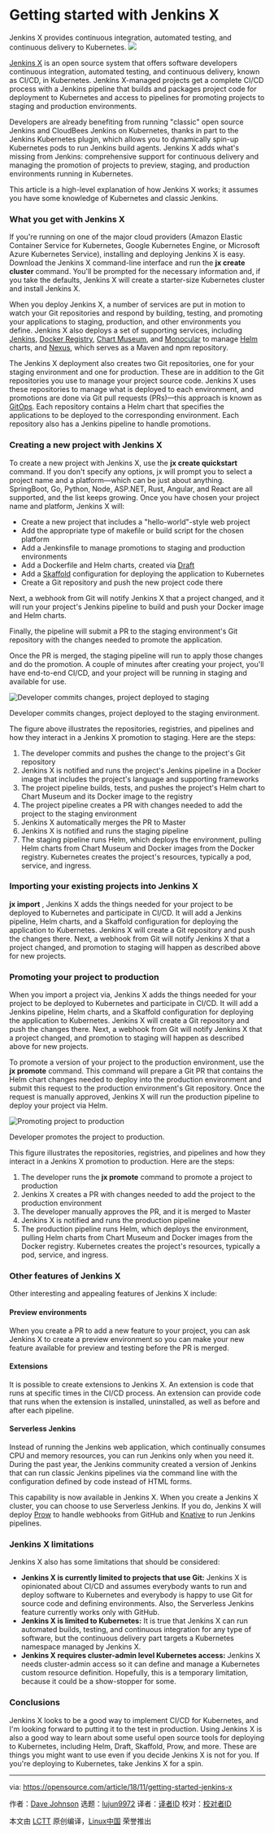 [^#]: collector: lujun9972
[^#]: translator: 
[^#]: reviewer: 
[^#]: publishor: 
[^#]: subject: Getting started with Jenkins X
[^#]: via: https://opensource.com/article/18/11/getting-started-jenkins-x
[^#]: author: [Dave Johnson](https://opensource.com/users/snoopdave)
[^#]: url: 

Getting started with Jenkins X
====== 
Jenkins X provides continuous integration, automated testing, and continuous delivery to Kubernetes.
![](https://opensource.com/sites/default/files/styles/image-full-size/public/lead-images/ship_wheel_gear_devops_kubernetes.png?itok=xm4a74Kv)

[Jenkins X][1] is an open source system that offers software developers continuous integration, automated testing, and continuous delivery, known as CI/CD, in Kubernetes. Jenkins X-managed projects get a complete CI/CD process with a Jenkins pipeline that builds and packages project code for deployment to Kubernetes and access to pipelines for promoting projects to staging and production environments.

Developers are already benefiting from running "classic" open source Jenkins and CloudBees Jenkins on Kubernetes, thanks in part to the Jenkins Kubernetes plugin, which allows you to dynamically spin-up Kubernetes pods to run Jenkins build agents. Jenkins X adds what's missing from Jenkins: comprehensive support for continuous delivery and managing the promotion of projects to preview, staging, and production environments running in Kubernetes.

This article is a high-level explanation of how Jenkins X works; it assumes you have some knowledge of Kubernetes and classic Jenkins.

### What you get with Jenkins X

If you're running on one of the major cloud providers (Amazon Elastic Container Service for Kubernetes, Google Kubernetes Engine, or Microsoft Azure Kubernetes Service), installing and deploying Jenkins X is easy. Download the Jenkins X command-line interface and run the **jx create cluster** command. You'll be prompted for the necessary information and, if you take the defaults, Jenkins X will create a starter-size Kubernetes cluster and install Jenkins X.

When you deploy Jenkins X, a number of services are put in motion to watch your Git repositories and respond by building, testing, and promoting your applications to staging, production, and other environments you define. Jenkins X also deploys a set of supporting services, including [Jenkins][2], [Docker Registry][3], [Chart Museum][4], and [Monocular][5] to manage [Helm][6] charts, and [Nexus][7], which serves as a Maven and npm repository.

The Jenkins X deployment also creates two Git repositories, one for your staging environment and one for production. These are in addition to the Git repositories you use to manage your project source code. Jenkins X uses these repositories to manage what is deployed to each environment, and promotions are done via Git pull requests (PRs)—this approach is known as [GitOps][8]. Each repository contains a Helm chart that specifies the applications to be deployed to the corresponding environment. Each repository also has a Jenkins pipeline to handle promotions.

### Creating a new project with Jenkins X

To create a new project with Jenkins X, use the **jx create quickstart** command. If you don't specify any options, jx will prompt you to select a project name and a platform—which can be just about anything. SpringBoot, Go, Python, Node, ASP.NET, Rust, Angular, and React are all supported, and the list keeps growing. Once you have chosen your project name and platform, Jenkins X will:

  * Create a new project that includes a "hello-world"-style web project
  * Add the appropriate type of makefile or build script for the chosen platform
  * Add a Jenkinsfile to manage promotions to staging and production environments
  * Add a Dockerfile and Helm charts, created via [Draft][9]
  * Add a [Skaffold][10] configuration for deploying the application to Kubernetes
  * Create a Git repository and push the new project code there



Next, a webhook from Git will notify Jenkins X that a project changed, and it will run your project's Jenkins pipeline to build and push your Docker image and Helm charts.

Finally, the pipeline will submit a PR to the staging environment's Git repository with the changes needed to promote the application.

Once the PR is merged, the staging pipeline will run to apply those changes and do the promotion. A couple of minutes after creating your project, you'll have end-to-end CI/CD, and your project will be running in staging and available for use.

![Developer commits changes, project deployed to staging][12]

Developer commits changes, project deployed to the staging environment.

The figure above illustrates the repositories, registries, and pipelines and how they interact in a Jenkins X promotion to staging. Here are the steps:

  1. The developer commits and pushes the change to the project's Git repository
  2. Jenkins X is notified and runs the project's Jenkins pipeline in a Docker image that includes the project's language and supporting frameworks
  3. The project pipeline builds, tests, and pushes the project's Helm chart to Chart Museum and its Docker image to the registry
  4. The project pipeline creates a PR with changes needed to add the project to the staging environment
  5. Jenkins X automatically merges the PR to Master
  6. Jenkins X is notified and runs the staging pipeline
  7. The staging pipeline runs Helm, which deploys the environment, pulling Helm charts from Chart Museum and Docker images from the Docker registry. Kubernetes creates the project's resources, typically a pod, service, and ingress.



### Importing your existing projects into Jenkins X

**jx import** , Jenkins X adds the things needed for your project to be deployed to Kubernetes and participate in CI/CD. It will add a Jenkins pipeline, Helm charts, and a Skaffold configuration for deploying the application to Kubernetes. Jenkins X will create a Git repository and push the changes there. Next, a webhook from Git will notify Jenkins X that a project changed, and promotion to staging will happen as described above for new projects.

### Promoting your project to production

When you import a project via, Jenkins X adds the things needed for your project to be deployed to Kubernetes and participate in CI/CD. It will add a Jenkins pipeline, Helm charts, and a Skaffold configuration for deploying the application to Kubernetes. Jenkins X will create a Git repository and push the changes there. Next, a webhook from Git will notify Jenkins X that a project changed, and promotion to staging will happen as described above for new projects.

To promote a version of your project to the production environment, use the **jx promote** command. This command will prepare a Git PR that contains the Helm chart changes needed to deploy into the production environment and submit this request to the production environment's Git repository. Once the request is manually approved, Jenkins X will run the production pipeline to deploy your project via Helm.

![Promoting project to production][14]

Developer promotes the project to production.

This figure illustrates the repositories, registries, and pipelines and how they interact in a Jenkins X promotion to production. Here are the steps:

  1. The developer runs the **jx promote** command to promote a project to production
  2. Jenkins X creates a PR with changes needed to add the project to the production environment
  3. The developer manually approves the PR, and it is merged to Master
  4. Jenkins X is notified and runs the production pipeline
  5. The production pipeline runs Helm, which deploys the environment, pulling Helm charts from Chart Museum and Docker images from the Docker registry. Kubernetes creates the project's resources, typically a pod, service, and ingress.



### Other features of Jenkins X

Other interesting and appealing features of Jenkins X include:

#### Preview environments

When you create a PR to add a new feature to your project, you can ask Jenkins X to create a preview environment so you can make your new feature available for preview and testing before the PR is merged.

#### Extensions

It is possible to create extensions to Jenkins X. An extension is code that runs at specific times in the CI/CD process. An extension can provide code that runs when the extension is installed, uninstalled, as well as before and after each pipeline.

#### Serverless Jenkins

Instead of running the Jenkins web application, which continually consumes CPU and memory resources, you can run Jenkins only when you need it. During the past year, the Jenkins community created a version of Jenkins that can run classic Jenkins pipelines via the command line with the configuration defined by code instead of HTML forms.

This capability is now available in Jenkins X. When you create a Jenkins X cluster, you can choose to use Serverless Jenkins. If you do, Jenkins X will deploy [Prow][15] to handle webhooks from GitHub and [Knative][16] to run Jenkins pipelines.

### Jenkins X limitations

Jenkins X also has some limitations that should be considered:

  * **Jenkins X is currently limited to projects that use Git:** Jenkins X is opinionated about CI/CD and assumes everybody wants to run and deploy software to Kubernetes and everybody is happy to use Git for source code and defining environments. Also, the Serverless Jenkins feature currently works only with GitHub.
  * **Jenkins X is limited to Kubernetes:** It is true that Jenkins X can run automated builds, testing, and continuous integration for any type of software, but the continuous delivery part targets a Kubernetes namespace managed by Jenkins X.
  * **Jenkins X requires cluster-admin level Kubernetes access:** Jenkins X needs cluster-admin access so it can define and manage a Kubernetes custom resource definition. Hopefully, this is a temporary limitation, because it could be a show-stopper for some.



### Conclusions

Jenkins X looks to be a good way to implement CI/CD for Kubernetes, and I'm looking forward to putting it to the test in production. Using Jenkins X is also a good way to learn about some useful open source tools for deploying to Kubernetes, including Helm, Draft, Skaffold, Prow, and more. These are things you might want to use even if you decide Jenkins X is not for you. If you're deploying to Kubernetes, take Jenkins X for a spin.

--------------------------------------------------------------------------------

via: https://opensource.com/article/18/11/getting-started-jenkins-x

作者：[Dave Johnson][a]
选题：[lujun9972][b]
译者：[译者ID](https://github.com/译者ID)
校对：[校对者ID](https://github.com/校对者ID)

本文由 [LCTT](https://github.com/LCTT/TranslateProject) 原创编译，[Linux中国](https://linux.cn/) 荣誉推出

[a]: https://opensource.com/users/snoopdave
[b]: https://github.com/lujun9972
[1]: https://jenkins-x.io/
[2]: https://jenkins.io/
[3]: https://docs.docker.com/registry/
[4]: https://github.com/helm/chartmuseum
[5]: https://github.com/helm/monocular
[6]: https://helm.sh
[7]: https://www.sonatype.com/nexus-repository-oss
[8]: https://www.weave.works/blog/gitops-operations-by-pull-request
[9]: https://draft.sh/
[10]: https://github.com/GoogleContainerTools/skaffold
[11]: /file/414941
[12]: https://opensource.com/sites/default/files/uploads/jenkinsx_fig1.png (Developer commits changes, project deployed to staging)
[13]: /file/414946
[14]: https://opensource.com/sites/default/files/uploads/jenkinsx_fig2.png (Promoting project to production)
[15]: https://github.com/kubernetes/test-infra/tree/master/prow
[16]: https://cloud.google.com/knative/
